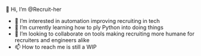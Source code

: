 👋 Hi, I’m @Recruit-her 
 - 👀 I’m interested in automation improving recruiting in tech
 - 🌱 I’m currently learning how to ply Python into doing things 
 - 💞️ I’m looking to collaborate on tools making recruiting more humane for recruiters and engineers alike
 - 📫 How to reach me is still a WIP
